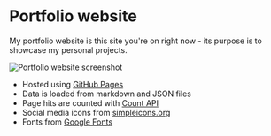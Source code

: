 # Portfolio website

My portfolio website is this site you're on right now - its purpose is to showcase my personal projects.

![Portfolio website screenshot](https://i.ibb.co/kgsrsnn/portfolio-website.webp)

* Hosted using [GitHub Pages](https://pages.github.com/)
* Data is loaded from markdown and JSON files
* Page hits are counted with [Count API](https://countapi.xyz/)
* Social media icons from [simpleicons.org](https://simpleicons.org/)
* Fonts from [Google Fonts](https://fonts.google.com/)

